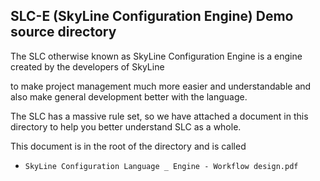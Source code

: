 ## SLC-E (SkyLine Configuration Engine) Demo source directory ##

The SLC otherwise known as SkyLine Configuration Engine is a engine created by the developers of SkyLine 

to make project management much more easier and understandable and also make general development better with the language.

The SLC has a massive rule set, so we have attached a document in this directory to help you better understand SLC as a whole.

This document is in the root of the directory and is called 

* `SkyLine Configuration Language _ Engine - Workflow design.pdf`

